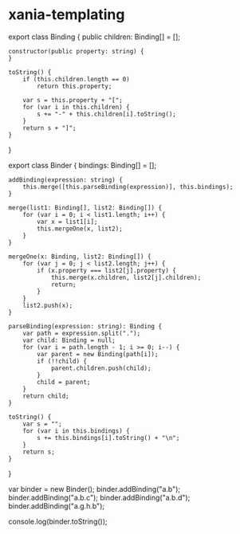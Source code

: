 # xania-templating

export class Binding {
    public children: Binding[] = [];

    constructor(public property: string) {
    }

    toString() {
        if (this.children.length == 0)
            return this.property;

        var s = this.property + "[";
        for (var i in this.children) {
            s += "-" + this.children[i].toString();
        }
        return s + "]";
    }
}

export class Binder {
    bindings: Binding[] = [];

    addBinding(expression: string) {
        this.merge([this.parseBinding(expression)], this.bindings);
    }

    merge(list1: Binding[], list2: Binding[]) {
        for (var i = 0; i < list1.length; i++) {
            var x = list1[i];
            this.mergeOne(x, list2);
        }
    }

    mergeOne(x: Binding, list2: Binding[]) {
        for (var j = 0; j < list2.length; j++) {
            if (x.property === list2[j].property) {
                this.merge(x.children, list2[j].children);
                return;
            }
        }
        list2.push(x);
    }

    parseBinding(expression: string): Binding {
        var path = expression.split(".");
        var child: Binding = null;
        for (var i = path.length - 1; i >= 0; i--) {
            var parent = new Binding(path[i]);
            if (!!child) {
                parent.children.push(child);
            }
            child = parent;
        }
        return child;
    }

    toString() {
        var s = "";
        for (var i in this.bindings) {
            s += this.bindings[i].toString() + "\n";
        }
        return s;
    }
}

var binder = new Binder();
binder.addBinding("a.b");
binder.addBinding("a.b.c");
binder.addBinding("a.b.d");
binder.addBinding("a.g.h.b");

console.log(binder.toString());
